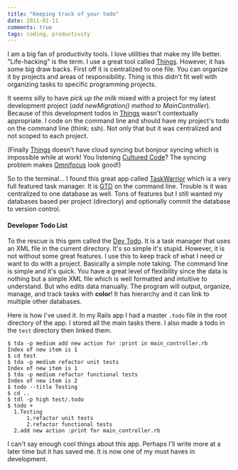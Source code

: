 ```yaml
---
title: "Keeping track of your todo"
date: 2011-01-11
comments: true
tags: coding, productivity
---
```

I am a big fan of productivity tools. I love utilities that make my life
better. "Life-hacking" is the term. I use a great tool called [Things][1].
However, it has some big draw backs. First off it is centralized to one file.
You can organize it by projects and areas of responsibility. Thing is this
didn't fit well with organizing tasks to specific programming projects.

It seems silly to have _pick up the milk_ mixed with a project for my latest
development project (_add newMigration() method to MainController_). Because of
this development todos in [Things][1] wasn't contextually appropriate. I code on
the command line and should have my project's todo on the command line (think:
ssh). Not only that but it was centralized and not scoped to each project.

(Finally [Things][1] doesn't have cloud syncing but bonjour syncing which is
impossible while at work! You listening [Cultured Code][2]? The syncing problem
makes [Omnifocus][3] look good!)

So to the terminal... I found this great app called [TaskWarrior][4] which is a
very full featured task manager. It is [GTD][] on the command line. Trouble is
it was centralized to one database as well. Tons of features but I still wanted
my databases based per project (directory) and optionally commit the database
to version control.

<!-- more -->

#### Developer Todo List

To the rescue is this gem called the [Dev Todo][5]. It is a task manager that
uses an XML file in the current directory. It's so simple it's stupid. However,
it is not without some great features. I use this to keep track of what I need
or want to do with a project. Basically a simple note taking. The command line
is simple and it's quick. You have a great level of flexibility since the data
is nothing but a simple XML file which is well formatted and intuitive to
understand. But who edits data manually. The program will output, organize,
manage, and track tasks with **color**! It has hierarchy and it can link to
multiple other databases.

Here is how I've used it. In my Rails app I had a master `.todo` file in the
root directory of the app. I stored all the main tasks there. I also made a
todo in the `test` directory then linked them.

    $ tda -p medium add new action for :print in main_controller.rb
    Index of new item is 1
    $ cd test
    $ tda -p medium refactor unit tests
    Index of new item is 1
    $ tda -p medium refactor functional tests
    Index of new item is 2
    $ todo --title Testing
    $ cd ..
    $ tdl -p high test/.todo
    $ todo +
      1.Testing
          1.refactor unit tests
          2.refactor functional tests
      2.add new action :print for main_controller.rb

I can't say enough cool things about this app. Perhaps I'll write more at a
later time but it has saved me. It is now one of my must haves in development.

[1]: http://culturedcode.com/things/
[2]: http://culturedcode.com/
[3]: http://www.omnigroup.com/products/omnifocus/
[4]: http://taskwarrior.org/projects/show/taskwarrior/
[5]: http://swapoff.org/DevTodo
[GTD]: http://www.davidco.com/what_is_gtd.php
